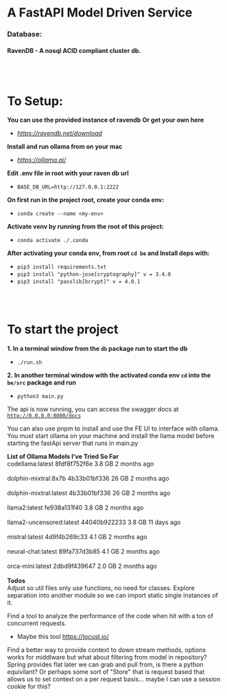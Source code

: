 <h1>A FastAPI Model Driven Service  </h1>

<h3>Database:</h3>
<h4>RavenDB - A nosql ACID compliant cluster db.</h4>

<br/>
<br/>

<h1>To Setup:</h1>

**You can use the provided instance of ravendb**
**Or get your own here**
- *<a href="https://ravendb.net/download">https://ravendb.net/download</a>*

**Install and run ollama from on your mac**
- *<a href="https://ollama.ai">https://ollama.ai/</a>*


**Edit .env file in root with your raven db url**
- `BASE_DB_URL=http://127.0.0.1:2222` 


**On first run in the project root, create your conda env:**
- `conda create --name <my-env>`


**Activate venv by running from the root of this project:**
  - `conda activate ./.conda`


**After activating your conda env, from root `cd be` and Install deps with:**
- `pip3 install requirements.txt`
- `pip3 install "python-jose[cryptography]" v = 3.4.0`
- `pip3 install "passlib[bcrypt]" v = 4.0.1`


<br/>
<br/>

<h1>To start the project</h1>

**1. In a terminal window from the `db` package run to start the db**
- `./run.sh`

**2. In another terminal window with the activated conda env `cd` into the `be/src` package and run**
- `python3 main.py`



The api is now running, you can access the swagger docs at <a href="http://0.0.0.0:8080/docs">`http://0.0.0.0:8080/docs`</a>

You can also use pnpm to install and use the FE UI to interface with ollama. You must start ollama on your machine and install the llama model before starting the fastApi server that runs in main.py



**List of Ollama Models I've Tried So Far**
<br/>
codellama:latest        	8fdf8f752f6e	3.8 GB	2 months ago	
<br/>
dolphin-mixtral:8x7b    	4b33b01bf336	26 GB 	2 months ago	
<br/>
dolphin-mixtral:latest  	4b33b01bf336	26 GB 	2 months ago	
<br/>
llama2:latest           	fe938a131f40	3.8 GB	2 months ago	
<br/>
llama2-uncensored:latest	44040b922233	3.8 GB	11 days ago 	
<br/>
mistral:latest          	4d9f4b269c33	4.1 GB	2 months ago	
<br/>
neural-chat:latest      	89fa737d3b85	4.1 GB	2 months ago	
<br/>
orca-mini:latest        	2dbd9f439647	2.0 GB	2 months ago	
<br/>
**Todos**
<br/>
Adjust so util files only use functions, no need for classes. Explore separation into another module so we can import static single instances of it.

Find a tool to analyze the performance of the code when hit with a ton of concurrent requests.
- Maybe this tool https://locust.io/


Find a better way to provide context to down stream methods, options works for middlware but what about filtering from model in repository? Spring provides flat later we can grab and pull from, is there a python equivilant? Or perhaps some sort of "Store" that is request based that allows us to set context on a per request basis... maybe I can use a session cookie for this?
